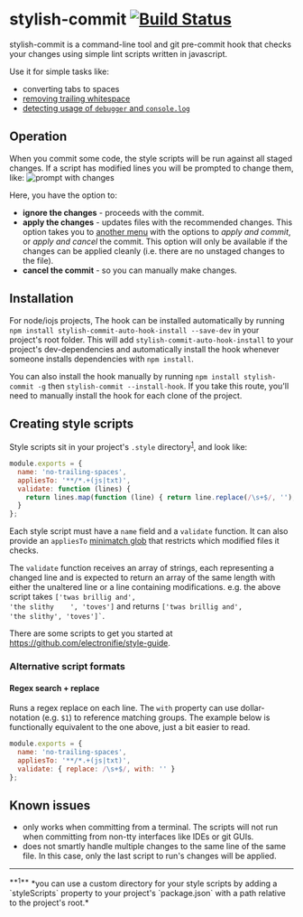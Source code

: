 # stylish-commit [![Build Status](https://travis-ci.org/electronifie/stylish-commit.svg)](https://travis-ci.org/electronifie/stylish-commit)

stylish-commit is a command-line tool and git pre-commit hook that checks your changes using simple lint scripts
written in javascript.

Use it for simple tasks like:
 - converting tabs to spaces
 - [removing trailing whitespace](https://github.com/electronifie/style-guide/blob/master/no-trailing-spaces.js)
 - [detecting usage of `debugger` and `console.log`](https://github.com/electronifie/style-guide/blob/master/no-debugger.js)

## Operation

When you commit some code, the style scripts will be run against all staged changes. If a script has modified
lines you will be prompted to change them, like:
![prompt with changes](http://f.cl.ly/items/1R303o1t1R2j3r2g0m0L/2015-07-07%20at%2010.55%20PM.png)

Here, you have the option to:
 - **ignore the changes** - proceeds with the commit.
 - **apply the changes** - updates files with the recommended changes. This option takes you to
   [another menu](http://f.cl.ly/items/373x3U3A2s1s090j0V0v/2015-07-07%20at%2010.56%20PM.png) with the
   options to *apply and commit*, or *apply and cancel* the commit. This option will only be available if the
   changes can be applied cleanly (i.e. there are no unstaged changes to the file).
 - **cancel the commit** - so you can manually make changes.

## Installation

For node/iojs projects, The hook can be installed automatically by running `npm install stylish-commit-auto-hook-install --save-dev`
in your project's root folder. This will add `stylish-commit-auto-hook-install` to your project's dev-dependencies and
automatically install the hook whenever someone installs dependencies with `npm install`.

You can also install the hook manually by running `npm install stylish-commit -g` then `stylish-commit --install-hook`. If
you take this route, you'll need to manually install the hook for each clone of the project.

## Creating style scripts

Style scripts sit in your project's `.style` directory<sup>[1](#alternative-dir)</sup>, and look like:

```javascript
module.exports = {
  name: 'no-trailing-spaces',
  appliesTo: '**/*.+(js|txt)',
  validate: function (lines) {
    return lines.map(function (line) { return line.replace(/\s+$/, ''); });
  }
};
```

Each style script must have a `name` field and a `validate` function. It can also provide an `appliesTo`
[minimatch glob](https://github.com/isaacs/minimatch) that restricts which modified files it checks.

The `validate` function receives an array of strings, each representing a changed line and is expected to
return an array of the same length with either the unaltered line or a line containing modifications.
e.g. the above script takes  <code>['twas brillig and', 'the slithy &nbsp;&nbsp;&nbsp;', 'toves']</code>
and returns <code>['twas brillig and', 'the slithy', 'toves']`</code>.

There are some scripts to get you started at https://github.com/electronifie/style-guide.

### Alternative script formats

#### Regex search + replace
Runs a regex replace on each line. The `with` property can use dollar-notation (e.g. `$1`) to reference
matching groups. The example below is functionally equivalent to the one above, just a bit easier to read.

```javascript
module.exports = {
  name: 'no-trailing-spaces',
  appliesTo: '**/*.+(js|txt)',
  validate: { replace: /\s+$/, with: '' }
};
```

## Known issues
 - only works when committing from a terminal. The scripts will not run when committing from non-tty
   interfaces like IDEs or git GUIs.
 - does not smartly handle multiple changes to the same line of the same file. In this case, only the
   last script to run's changes will be applied.

<hr>
<sup id="alternative-dir">**1**</sup> *you can use a custom directory for your style scripts by adding a `styleScripts` property to your project's `package.json` with a path relative to the project's root.*
